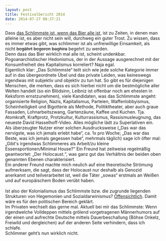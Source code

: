 ```yaml
---
layout: post
title: Festivalbericht 2014
date: 2014-07-27 08:37:21
---
```


Dass [das Schlimmste ist, wenn das Bier alle ist](https://www.youtube.com/watch?v=NJ1_JpRKeic), ist zu Zeiten, in denen man alleine ist, es aber nicht sein will, durchweg ein guter Trost. Zu wissen, dass es immer etwas gibt, was schlimmer ist als unfreiwillige Einsamkeit, als nicht <del>begährt</del>  <del>begoren</del>  <del>baghira</del> begehrt zu werden. <br>
Denn dass das Bier wirklich mal alle ist, scheint undenkbar. <br>
Pogoanarchistischer Hedonismus, der in der Aussage ausgerechnet mit der Konsumfreiheit des Kapitalismus korreliert? Naja egal. <br>
Eigentlich klar: „Das Schlimmste“ teilt sich wie jede solche Kategorie immer auf in das übergeordnete Übel und das private Leiden, was keineswegs irgendwas mit subjektiv und objektiv zu tun hat. So gibt es für diejenigen Menschen, die merken, dass es sich hierbei nicht um die bestmögliche aller Welten handelt (so ein Blödsinn, Leibniz ist offenbar noch am ehesten in Keksform ernstzunehmen), viele Kandidaten, was das Schlimmste angeht: organisierte Religion, Nazis, Kapitalismus, Parteien, Waffenlobbyismus, Scheinheiligkeit und Bigotterie als Methode, Politiktheater, aber auch graue Fassaden, Lohnarbeitszwang, Gartenzäune, Kaffee und Kuchen. Tja. <br>
Atomkraft, Kraftprotz, Protzkultur, Kulturrassismus, Rassismusleugnung, das neueste David Hasselhoff-Video. Alles mögliche lädt zu Superlativen ein.
<br> 
Als überzeugter Nutzer einer solchen Ausdrucksweise („Das war das nervigste, was ich jemals erlebt habe“, ca. 1x pro Woche; „Das war das Beste, was ich jemals gegessen habe“, mehrmals täglich) sage ich öfter mal: „Gibt's irgendwas Schlimmeres als Arbeit/zu kleine Essensportionen/Minimal House?“ Ein Freund hat zeitweise regelmäßig geantwortet: „Der Holocaust.“, was ganz gut das Verhältnis der beiden oben genannten Ebenen charakterisiert.<br>
Ein anderer Freund machte mich neulich auf eine theoretische Strömung aufmerksam, die sagt, dass der Holocaust nur deshalb als Genozid anerkannt und teilverarbeitet ist, weil die Täter „sowas“ erstmals an Weißen und auf europäischem Boden verübt haben.<br> <br>
Ist also der Kolonialismus das Schlimmste bzw. die zugrunde liegenden Strukturen von Hegemonien und Sozialdarwinismus? [Offensichtlich](https://de.wikipedia.org/wiki/V%C3%B6lkermord_an_den_Herero_und_Nama). Damit wäre es für den politischen Bereich geklärt.<br> Im Privaten wechselt das gerne mal. Aktuell bei mir das Schlimmste: Wenn irgendwelche Volldeppen mittels grölend vorgetragenen Männerhumors auf der einen und aufrechte Deutsche mittels Dauerbeschallung (Böhse Onkelz, Freiwild und dergleichen) auf der anderen Seite verhindern, dass ich schlafe. <br> Schlimmer geht’s nun wirklich nicht.
